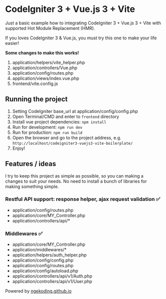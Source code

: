# CodeIgniter 3 + Vue.js 3 + Vite

Just a basic example how to integrating CodeIgniter 3 + Vue.js 3 + Vite with supported Hot Module Replacement (HMR).

If you loves CodeIgniter 3 & Vue.js, you must try this one to make your life easier!

**Some changes to make this works!**
1. application/helpers/vite_helper.php
2. application/controllers/Vue.php
3. application/config/routes.php
4. application/views/index.vue.php
5. frontend/vite.config.js

## Running the project
1. Setting CodeIgniter base_url at application/config/config.php
2. Open Terminal/CMD and enter to ```frontend``` directory
3. Install vue project dependencies: ```npm install```
4. Run for development: ```npm run dev```
5. Run for production: ```npm run build```
6. Open the browser and go to the project address, e.g. ```http://localhost/codeigniter3-vuejs3-vite-boilerplate/```
7. Enjoy!

## Features / ideas

I try to keep this project as simple as possible, so you can making a changes to suit your needs. No need to install a bunch of libraries for making something simple.

### Restful API support: response helper, ajax request validation ✅ 
- application/config/routes.php
- application/core/MY_Controller.php
- application/controllers/api/*

### Middlewares ✅
- application/core/MY_Controller.php
- application/middlewares/*
- application/helpers/auth_helper.php
- application/config/config.php
- application/config/routes.php
- application/config/autoload.php
- application/controllers/api/v1/Auth.php
- application/controllers/api/v1/User.php

Powered by [ngekoding.github.io](https://ngekoding.github.io)
